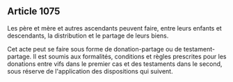 Article 1075
----
Les père et mère et autres ascendants peuvent faire, entre leurs enfants et
descendants, la distribution et le partage de leurs biens.

Cet acte peut se faire sous forme de donation-partage ou de testament-partage.
Il est soumis aux formalités, conditions et règles prescrites pour les donations
entre vifs dans le premier cas et des testaments dans le second, sous réserve de
l'application des dispositions qui suivent.
